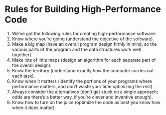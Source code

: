 # Rules for Building High-Performance Code

1. We’ve got the following rules for creating high-performance software:
2. Know where you’re going (understand the objective of the software).
3. Make a big map (have an overall program design firmly in mind, so the various parts of the program and the data structures work well together).
4. Make lots of little maps (design an algorithm for each separate part of the overall design).
5. Know the territory (understand exactly how the computer carries out each task).
6. Know when it matters (identify the portions of your programs where performance matters, and don’t waste your time optimizing the rest).
7. Always consider the alternatives (don’t get stuck on a single approach; odds are there’s a better way, if you’re clever and inventive enough).
8. Know how to turn on the juice (optimize the code as best you know how when it does matter).

[](http://www.jagregory.com/abrash-black-book/#chapter-1-the-best-optimizer-is-between-your-ears)
